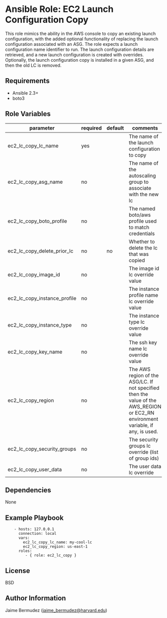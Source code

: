 Ansible Role: EC2 Launch Configuration Copy
=========

This role mimics the ability in the AWS console to copy an existing launch configuration, with the added optional functionality of replacing the launch configuration associated with an ASG.  The role expects a launch configuration name identifier to run.  The launch configuration details are retrieved, and a new launch configuration is created with overrides.  Optionally, the launch configuration copy is installed in a given ASG, and then the old LC is removed.

Requirements
------------

* Ansible 2.3+
* boto3

Role Variables
--------------

| parameter                     | required | default | comments                                                            |   |
|-------------------------------|----------|---------|---------------------------------------------------------------------|---|
| ec2_lc_copy_lc_name           | yes      |         | The name of the launch configuration to copy                        |   |
| ec2_lc_copy_asg_name          | no       |         | The name of the autoscaling group to associate with the new lc      |   |
| ec2_lc_copy_boto_profile      | no       |         | The named boto/aws profile used to match credentials                |   |
| ec2_lc_copy_delete_prior_lc   | no       |   no    | Whether to delete the lc that was copied                            |   |
| ec2_lc_copy_image_id          | no       |         | The image id lc override value                                      |   |
| ec2_lc_copy_instance_profile  | no       |         | The instance profile name lc override value                         |   |
| ec2_lc_copy_instance_type     | no       |         | The instance type lc override value                                 |   |
| ec2_lc_copy_key_name          | no       |         | The ssh key name lc override value                                  |   |
| ec2_lc_copy_region            | no       |         | The AWS region of the ASG/LC.  If not specified then the value of the AWS_REGION or EC2_RN environment variable, if any, is used.                                        |   |
| ec2_lc_copy_security_groups   | no       |         | The security groups lc override (list of group ids)                 |   |
| ec2_lc_copy_user_data         | no       |         | The user data lc override                                           |   |


Dependencies
------------

None


Example Playbook
----------------

```
    - hosts: 127.0.0.1
      connection: local
      vars:
        ec2_lc_copy_lc_name: my-cool-lc
        ec2_lc_copy_region: us-east-1
      roles:
         - { role: ec2_lc_copy }
```

License
-------

BSD

Author Information
------------------

Jaime Bermudez (jaime_bermudez@harvard.edu)
